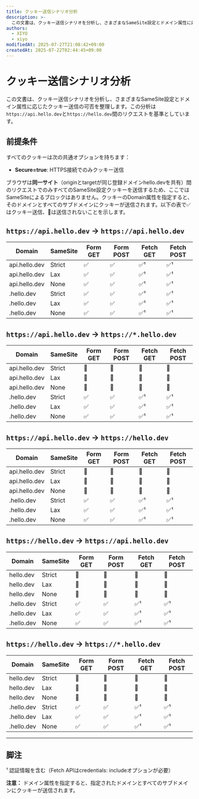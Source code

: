 ```yaml
---
title: クッキー送信シナリオ分析
description: >-
  この文書は、クッキー送信シナリオを分析し、さまざまなSameSite設定とドメイン属性に応じたクッキー送信の可否を整理します。この分析は`https://api.hello.dev`と`https://hello.dev`間のリクエストを基準としています。
authors:
  - XIYO
  - xiyo
modifiedAt: 2025-07-27T21:08:42+09:00
createdAt: 2025-07-22T02:44:45+09:00
---
```

# クッキー送信シナリオ分析

この文書は、クッキー送信シナリオを分析し、さまざまなSameSite設定とドメイン属性に応じたクッキー送信の可否を整理します。この分析は`https://api.hello.dev`と`https://hello.dev`間のリクエストを基準としています。

## 前提条件

すべてのクッキーは次の共通オプションを持ちます：
- **Secure=true**: HTTPS接続でのみクッキー送信

ブラウザは**同一サイト**（originとtargetが同じ登録ドメインhello.devを共有）間のリクエストでのみすべてのSameSite設定クッキーを送信するため、ここではSameSiteによるブロックはありません。クッキーのDomain属性を指定すると、そのドメインとすべてのサブドメインにクッキーが送信されます。以下の表で✅はクッキー送信、🚫は送信されないことを示します。

## `https://api.hello.dev` → `https://api.hello.dev`

|**Domain**|**SameSite**|**Form GET**|**Form POST**|**Fetch GET**|**Fetch POST**|
|---|---|---|---|---|---|
|api.hello.dev|Strict|✅|✅|✅¹|✅¹|
|api.hello.dev|Lax|✅|✅|✅¹|✅¹|
|api.hello.dev|None|✅|✅|✅¹|✅¹|
|.hello.dev|Strict|✅|✅|✅¹|✅¹|
|.hello.dev|Lax|✅|✅|✅¹|✅¹|
|.hello.dev|None|✅|✅|✅¹|✅¹|

## `https://api.hello.dev` → `https://*.hello.dev`

|**Domain**|**SameSite**|**Form GET**|**Form POST**|**Fetch GET**|**Fetch POST**|
|---|---|---|---|---|---|
|api.hello.dev|Strict|🚫|🚫|🚫|🚫|
|api.hello.dev|Lax|🚫|🚫|🚫|🚫|
|api.hello.dev|None|🚫|🚫|🚫|🚫|
|.hello.dev|Strict|✅|✅|✅¹|✅¹|
|.hello.dev|Lax|✅|✅|✅¹|✅¹|
|.hello.dev|None|✅|✅|✅¹|✅¹|

## `https://api.hello.dev` → `https://hello.dev`

|**Domain**|**SameSite**|**Form GET**|**Form POST**|**Fetch GET**|**Fetch POST**|
|---|---|---|---|---|---|
|api.hello.dev|Strict|🚫|🚫|🚫|🚫|
|api.hello.dev|Lax|🚫|🚫|🚫|🚫|
|api.hello.dev|None|🚫|🚫|🚫|🚫|
|.hello.dev|Strict|✅|✅|✅¹|✅¹|
|.hello.dev|Lax|✅|✅|✅¹|✅¹|
|.hello.dev|None|✅|✅|✅¹|✅¹|

## `https://hello.dev` → `https://api.hello.dev`

|**Domain**|**SameSite**|**Form GET**|**Form POST**|**Fetch GET**|**Fetch POST**|
|---|---|---|---|---|---|
|hello.dev|Strict|🚫|🚫|🚫|🚫|
|hello.dev|Lax|🚫|🚫|🚫|🚫|
|hello.dev|None|🚫|🚫|🚫|🚫|
|.hello.dev|Strict|✅|✅|✅¹|✅¹|
|.hello.dev|Lax|✅|✅|✅¹|✅¹|
|.hello.dev|None|✅|✅|✅¹|✅¹|

## `https://hello.dev` → `https://*.hello.dev`

|**Domain**|**SameSite**|**Form GET**|**Form POST**|**Fetch GET**|**Fetch POST**|
|---|---|---|---|---|---|
|hello.dev|Strict|🚫|🚫|🚫|🚫|
|hello.dev|Lax|🚫|🚫|🚫|🚫|
|hello.dev|None|🚫|🚫|🚫|🚫|
|.hello.dev|Strict|✅|✅|✅¹|✅¹|
|.hello.dev|Lax|✅|✅|✅¹|✅¹|
|.hello.dev|None|✅|✅|✅¹|✅¹|

---

## 脚注

¹ 認証情報を含む（Fetch APIはcredentials: includeオプションが必要）

**注意：** ドメイン属性を指定すると、指定されたドメインとすべてのサブドメインにクッキーが送信されます。
